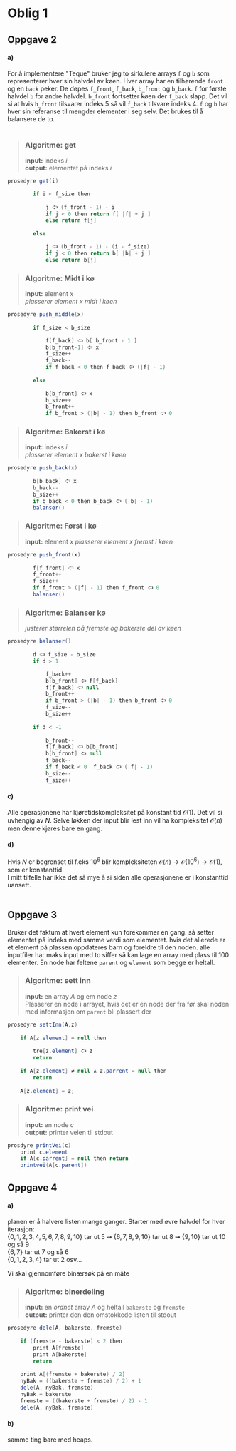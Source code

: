 # Oblig 1

## Oppgave 2 

#### a)
For å implementere "Teque" bruker jeg to sirkulere arrays `f` og `b` som representerer hver sin halvdel av køen. Hver array har en tilhørende `front` og en `back` peker. De døpes `f_front`, `f_back`, `b_front` og `b_back`. `f` for første halvdel `b` for andre halvdel. `b_front` fortsetter køen der `f_back` slapp. Det vil si at hvis `b_front` tilsvarer indeks $5$ så vil `f_back` tilsvare indeks $4$. `f` og `b` har hver sin referanse til mengder elementer i seg selv. Det brukes til å balansere de to.<br><br>

> ### Algoritme: get
>
> **input:** indeks $i$  
> **output:** elementet på indeks $i$

~~~ java
prosedyre get(i) 

        if i < f_size then
               
            j 🢦 (f_front - 1) - i
            if j < 0 then return f[ |f| + j ]
            else return f[j]
    
        else 

            j 🢦 (b_front - 1) - (i - f_size)
            if j < 0 then return b[ |b| + j ]
            else return b[j]
~~~

> ### Algoritme: Midt i kø
>
> **input:** element $x$  
> *plasserer element $x$ midt i køen*

~~~ java
prosedyre push_middle(x) 
    
        if f_size < b_size

            f[f_back] 🢦 b[ b_front - 1 ]
            b[b_front-1] 🢦 x
            f_size++
            f_back--
            if f_back < 0 then f_back 🢦 (|f| - 1)
    
        else 
           
            b[b_front] 🢦 x
            b_size++
            b_front++
            if b_front > (|b| - 1) then b_front 🢦 0
~~~

> ### Algoritme: Bakerst i kø
>
> **input:** indeks $i$  
> *plasserer element $x$ bakerst i køen*

~~~ java
prosedyre push_back(x) 
    
        b[b_back] 🢦 x
        b_back--
        b_size++
        if b_back < 0 then b_back 🢦 (|b| - 1)
        balanser()
~~~ 

> ### Algoritme: Først i kø
>
> **input:** element $x$
> *plasserer element $x$ fremst i køen*

~~~ java
prosedyre push_front(x) 
    
        f[f_front] 🢦 x
        f_front++
        f_size++
        if f_front > (|f| - 1) then f_front 🢦 0
        balanser()
~~~

> ### Algoritme: Balanser kø
>  
> *justerer størrelen på fremste og bakerste del av køen*

~~~ java
prosedyre balanser()
    
        d 🢦 f_size - b_size
        if d > 1

            f_back++
            b[b_front] 🢦 f[f_back]
            f[f_back] 🢦 null
            b_front++
            if b_front > (|b| - 1) then b_front 🢦 0
            f_size--
            b_size++
        
        if d < -1
        
            b_front--
            f[f_back] 🢦 b[b_front]
            b[b_front] 🢦 null
            f_back--
            if f_back < 0  f_back 🢦 (|f| - 1)  
            b_size--
            f_size++
~~~

#### c)

Alle operasjonene har kjøretidskompleksitet på konstant tid $\mathcal{O}(1)$. Det vil si uvhengig av $N$. Selve løkken der input blir lest inn vil ha kompleksitet $\mathcal{O}(n)$ men denne kjøres bare en gang.

#### d)

Hvis $N$ er begrenset til f.eks $10^6$ blir kompleksiteten $\mathcal{O}(n)\rightarrow \mathcal{O}(10^6)\rightarrow \mathcal{O}(1)$, som er konstanttid.  
I mitt tilfelle har ikke det så mye å si siden alle operasjonene er i konstanttid uansett.
<br><br>         

## Oppgave 3

Bruker det faktum at hvert element kun forekommer en gang.
så setter elementet på indeks med samme verdi som elementet. hvis det allerede er et
element på plassen oppdateres barn og foreldre til den noden. alle inputfiler har maks input med to siffer så kan lage en array med plass til $100$ elementer. En node har feltene `parent` og `element` som begge er heltall.

>   ### Algoritme: sett inn
>   
>   **input:** en array $A$ og em node $z$  
>   Plasserer en node i arrayet, hvis det er en node der fra før skal noden med informasjon om `parent` bli plassert der

~~~ java
prosedyre settInn(A,z)
    
    if A[z.element] = null then
         
        tre[z.element] 🢦 z
        return
    
    if A[z.element] ≠ null ∧ z.parrent = null then 
        return
   
    A[z.element] = z;
~~~

>   ### Algoritme: print vei
>   
>   **input:** en node $c$  
>   **output:** printer veien til stdout

~~~ java
prosdyre printVei(c)
    print c.element
    if A[c.parrent] = null then return
    printvei(A[c.parent])
~~~

## Oppgave 4

#### a)

planen er å halvere listen mange ganger. Starter med øvre halvdel for hver iterasjon:  
$\{0,1,2,3,4,5,6,7,8,9,10\}$ tar ut $5$ ⇝ $\{6,7,8,9,10\}$ tar ut $8$ ⇝ $\{9,10\}$  tar ut $10$ og så $9$  
$\{6,7\}$ tar ut $7$ og så $6$  
$\{0,1,2,3,4\}$ tar ut $2$ osv...  

Vi skal gjennomføre binærsøk på en måte

>   ### Algoritme: binerdeling
>   **input:** en *$ordnet$* array $A$ og heltall `bakerste` og `fremste`  
>   **output:** printer den den omstokkede listen til stdout

~~~ java 
prosedyre dele(A, bakerste, fremste)
   
    if (fremste - bakerste) < 2 then
        print A[fremste]
        print A[bakerste]
        return
   
    print A[(fremste + bakerste) / 2]
    nyBak = ((bakerste + fremste) / 2) + 1
    dele(A, nyBak, fremste)
    nyBak = bakerste
    fremste = ((bakerste + fremste) / 2) - 1
    dele(A, nyBak, fremste)
~~~

#### b)

samme ting bare med heaps.

